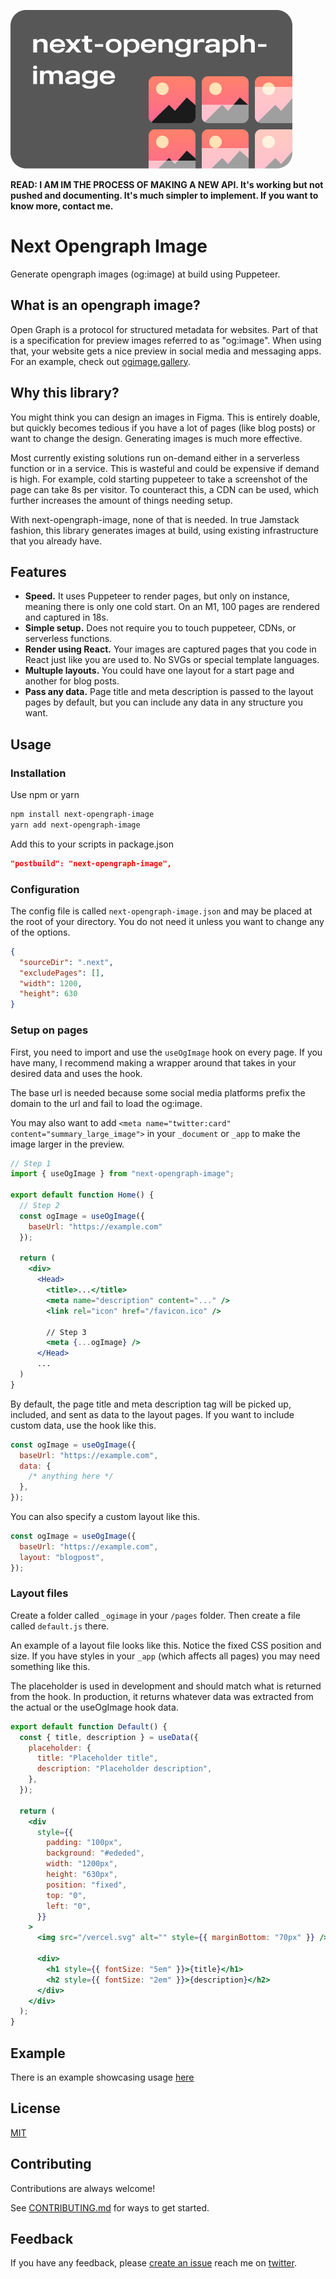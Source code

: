 ![Logo](banner.png)

**READ: I AM IM THE PROCESS OF MAKING A NEW API. It's working but not pushed and documenting. It's much simpler to implement. If you want to know more, contact me.**

# Next Opengraph Image

Generate opengraph images (og:image) at build using Puppeteer.

## What is an opengraph image?

Open Graph is a protocol for structured metadata for websites. Part of that is a specification for preview images referred to as "og:image". When using that, your website gets a nice preview in social media and messaging apps. For an example, check out [ogimage.gallery](https://www.ogimage.gallery/).

## Why this library?

You might think you can design an images in Figma. This is entirely doable, but quickly becomes tedious if you have a lot of pages (like blog posts) or want to change the design. Generating images is much more effective.

Most currently existing solutions run on-demand either in a serverless function or in a service. This is wasteful and could be expensive if demand is high. For example, cold starting puppeteer to take a screenshot of the page can take 8s per visitor. To counteract this, a CDN can be used, which further increases the amount of things needing setup.

With next-opengraph-image, none of that is needed. In true Jamstack fashion, this library generates images at build, using existing infrastructure that you already have.

## Features

- **Speed.** It uses Puppeteer to render pages, but only on instance, meaning there is only one cold start. On an M1, 100 pages are rendered and captured in 18s.
- **Simple setup.** Does not require you to touch puppeteer, CDNs, or serverless functions.
- **Render using React.** Your images are captured pages that you code in React just like you are used to. No SVGs or special template languages.
- **Multuple layouts.** You could have one layout for a start page and another for blog posts.
- **Pass any data.** Page title and meta description is passed to the layout pages by default, but you can include any data in any structure you want.

## Usage

### Installation

Use npm or yarn

```bash
npm install next-opengraph-image
yarn add next-opengraph-image
```

Add this to your scripts in package.json

```json
"postbuild": "next-opengraph-image",
```

### Configuration

The config file is called `next-opengraph-image.json` and may be placed at the root of your directory. You do not need it unless you want to change any of the options.

```json
{
  "sourceDir": ".next",
  "excludePages": [],
  "width": 1200,
  "height": 630
}
```

### Setup on pages

First, you need to import and use the `useOgImage` hook on every page. If you have many, I recommend making a wrapper around that takes in your desired data and uses the hook.

The base url is needed because some social media platforms prefix the domain to the url and fail to load the og:image.

You may also want to add `<meta name="twitter:card" content="summary_large_image">` in your `_document` or `_app` to make the image larger in the preview.

```jsx
// Step 1
import { useOgImage } from "next-opengraph-image";

export default function Home() {
  // Step 2
  const ogImage = useOgImage({
    baseUrl: "https://example.com"
  });

  return (
    <div>
      <Head>
        <title>...</title>
        <meta name="description" content="..." />
        <link rel="icon" href="/favicon.ico" />

        // Step 3
        <meta {...ogImage} />
      </Head>
      ...
  )
}
```

By default, the page title and meta description tag will be picked up, included, and sent as data to the layout pages. If you want to include custom data, use the hook like this.

```jsx
const ogImage = useOgImage({
  baseUrl: "https://example.com",
  data: {
    /* anything here */
  },
});
```

You can also specify a custom layout like this.

```jsx
const ogImage = useOgImage({
  baseUrl: "https://example.com",
  layout: "blogpost",
});
```

### Layout files

Create a folder called `_ogimage` in your `/pages` folder. Then create a file called `default.js` there.

An example of a layout file looks like this. Notice the fixed CSS position and size. If you have styles in your `_app` (which affects all pages) you may need something like this.

The placeholder is used in development and should match what is returned from the hook. In production, it returns whatever data was extracted from the actual or the useOgImage hook data.

```jsx
export default function Default() {
  const { title, description } = useData({
    placeholder: {
      title: "Placeholder title",
      description: "Placeholder description",
    },
  });

  return (
    <div
      style={{
        padding: "100px",
        background: "#ededed",
        width: "1200px",
        height: "630px",
        position: "fixed",
        top: "0",
        left: "0",
      }}
    >
      <img src="/vercel.svg" alt="" style={{ marginBottom: "70px" }} />

      <div>
        <h1 style={{ fontSize: "5em" }}>{title}</h1>
        <h2 style={{ fontSize: "2em" }}>{description}</h2>
      </div>
    </div>
  );
}
```

## Example

There is an example showcasing usage [here](/example)

## License

[MIT](LICENSE)

## Contributing

Contributions are always welcome!

See [CONTRIBUTING.md](CONTRIBUTING.md) for ways to get started.

## Feedback

If you have any feedback, please [create an issue](https://github.com/alvarlagerlof/next-opengraph-image/issues/new) reach me on [twitter](https://twitter.com/alvarlagerlof).
